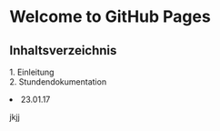 # Welcome to GitHub Pages

<h2>
Inhaltsverzeichnis
</h2>
<p>1. Einleitung <br> 2. Stundendokumentation 
<p style="text-indent:40px;"><li>23.01.17</li></p>
jkjj
